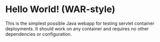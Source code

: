 Hello World! (WAR-style)
===============

This is the simplest possible Java webapp for testing servlet container deployments.  It should work on any container and requires no other dependencies or configuration.
# 
